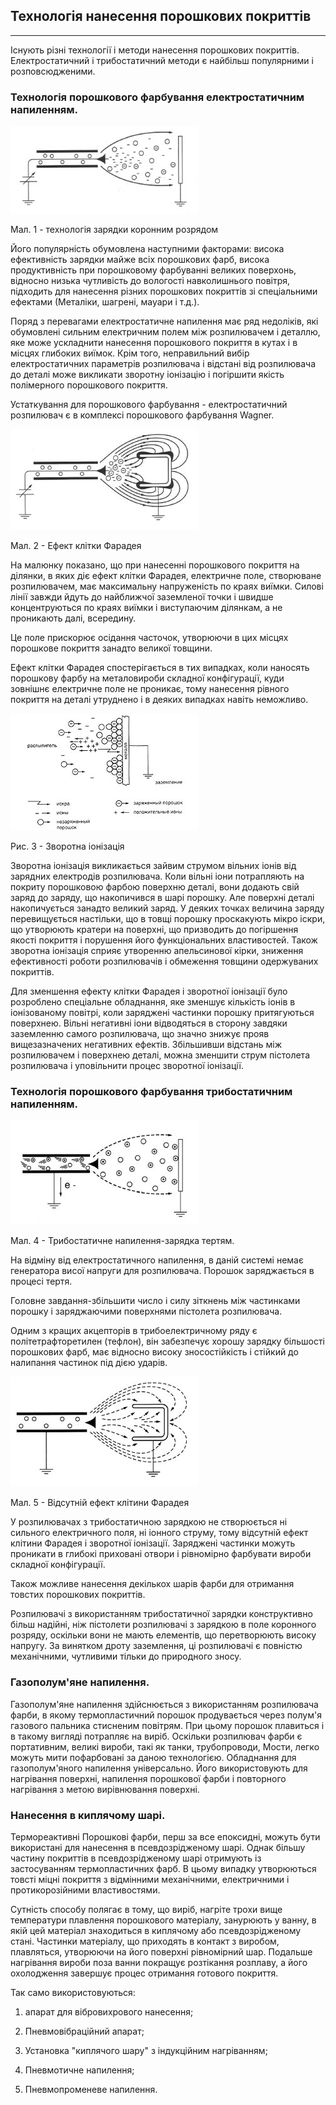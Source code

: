 ## Технологія нанесення порошкових покриттів

---

Існують різні технології і методи нанесення порошкових покриттів. Електростатичний і трибостатичний методи є найбільш популярними і розповсюдженими.

### Технологія порошкового фарбування електростатичним напиленням.

![](Aspose.Words.63807720-412a-498c-af0d-4311d60fdb06.002.png)

Мал. 1 - технологія зарядки коронним розрядом

Його популярність обумовлена наступними факторами: висока ефективність зарядки майже всіх порошкових фарб, висока продуктивність при порошковому фарбуванні великих поверхонь, відносно низька чутливість до вологості навколишнього повітря, підходить для нанесення різних порошкових покриттів зі спеціальними ефектами (Металіки, шагрені, мауари і т.д.).

Поряд з перевагами електростатичне напилення має ряд недоліків, які обумовлені сильним електричним полем між розпилювачем і деталлю, яке може ускладнити нанесення порошкового покриття в кутах і в місцях глибоких виїмок. Крім того, неправильний вибір електростатичних параметрів розпилювача і відстані від розпилювача до деталі може викликати зворотну іонізацію і погіршити якість полімерного порошкового покриття.

Устаткування для порошкового фарбування - електростатичний розпилювач є в комплексі порошкового фарбування Wagner.

![](Aspose.Words.63807720-412a-498c-af0d-4311d60fdb06.003.png)

Мал. 2 - Ефект клітки Фарадея

На малюнку показано, що при нанесенні порошкового покриття на ділянки, в яких діє ефект клітки Фарадея, електричне поле, створюване розпилювачем, має максимальну напруженість по краях виїмки. Силові лінії завжди йдуть до найближчої заземленої точки і швидше концентруються по краях виїмки і виступаючим ділянкам, а не проникають далі, всередину.

 Це поле прискорює осідання часточок, утворюючи в цих місцях порошкове покриття занадто великої товщини.

Ефект клітки Фарадея спостерігається в тих випадках, коли наносять порошкову фарбу на металовироби складної конфігурації, куди зовнішнє електричне поле не проникає, тому нанесення рівного покриття на деталі утруднено і в деяких випадках навіть неможливо.

![](Aspose.Words.63807720-412a-498c-af0d-4311d60fdb06.004.png)

Рис. 3 - Зворотна іонізація

Зворотна іонізація викликається зайвим струмом вільних іонів від зарядних електродів розпилювача. Коли вільні іони потрапляють на покриту порошковою фарбою поверхню деталі, вони додають свій заряд до заряду, що накопичився в шарі порошку. Але поверхні деталі накопичується занадто великий заряд. У деяких точках величина заряду перевищується настільки, що в товщі порошку проскакують мікро іскри, що утворюють кратери на поверхні, що призводить до погіршення якості покриття і порушення його функціональних властивостей. Також зворотна іонізація сприяє утворенню апельсинової кірки, зниження ефективності роботи розпилювачів і обмеження товщини одержуваних покриттів.

Для зменшення ефекту клітки Фарадея і зворотної іонізації було розроблено спеціальне обладнання, яке зменшує кількість іонів в іонізованому повітрі, коли заряджені частинки порошку притягуються поверхнею. Вільні негативні іони відводяться в сторону завдяки заземленню самого розпилювача, що значно знижує прояв вищезазначених негативних ефектів. Збільшивши відстань між розпилювачем і поверхнею деталі, можна зменшити струм пістолета розпилювача і уповільнити процес зворотної іонізації.

### Технологія порошкового фарбування трибостатичним напиленням.

![](Aspose.Words.63807720-412a-498c-af0d-4311d60fdb06.005.png)

Мал. 4 - Трибостатичне напилення-зарядка тертям.

На відміну від електростатичного напилення, в даній системі немає генератора висої напруги для розпилювача. Порошок заряджається в процесі тертя.

Головне завдання-збільшити число і силу зіткнень між частинками порошку і заряджаючими поверхнями пістолета розпилювача.

Одним з кращих акцепторів в трибоелектричному ряду є політетрафторетилен (тефлон), він забезпечує хорошу зарядку більшості порошкових фарб, має відносно високу зносостійкість і стійкий до налипання частинок під дією ударів.

![](Aspose.Words.63807720-412a-498c-af0d-4311d60fdb06.006.png)

Мал. 5 - Відсутній ефект клітини Фарадея

У розпилювачах з трибостатичною зарядкою не створюється ні сильного електричного поля, ні іонного струму, тому відсутній ефект клітини Фарадея і зворотної іонізації. Заряджені частинки можуть проникати в глибокі приховані отвори і рівномірно фарбувати вироби складної конфігурації.

Також можливе нанесення декількох шарів фарби для отримання товстих порошкових покриттів.

Розпилювачі з використанням трибостатичної зарядки конструктивно більш надійні, ніж пістолети розпилювачі з зарядкою в поле коронного розряду, оскільки вони не мають елементів, що перетворюють високу напругу. За винятком дроту заземлення, ці розпилювачі є повністю механічними, чутливими тільки до природного зносу.

### Газополум'яне напилення.

Газополум'яне напилення здійснюється з використанням розпилювача фарби, в якому термопластичний порошок продувається через полум'я газового пальника стисненим повітрям. При цьому порошок плавиться і в такому вигляді потрапляє на виріб. Оскільки розпилювач фарби є портативним, великі вироби, такі як танки, трубопроводи, Мости, легко можуть мити пофарбовані за даною технологією. Обладнання для газополум'яного напилення універсально. Його використовують для нагрівання поверхні, напилення порошкової фарби і повторного нагрівання з метою вирівнювання поверхні.

### Нанесення в киплячому шарі.

Термореактивні Порошкові фарби, перш за все епоксидні, можуть бути використані для нанесення в псевдозрідженому шарі. Однак більшу частину покриттів в псевдозрідженому шарі отримують із застосуванням термопластичних фарб. В цьому випадку утворюються товсті міцні покриття з відмінними механічними, електричними і протикорозійними властивостями.

Сутність способу полягає в тому, що виріб, нагріте трохи вище температури плавлення порошкового матеріалу, занурюють у ванну, в якій цей матеріал знаходиться в киплячому або псевдозрідженому стані. Частинки матеріалу, що приходять в контакт з виробом, плавляться, утворюючи на його поверхні рівномірний шар. Подальше нагрівання вироби поза ванни покращує розтікання розплаву, а його охолодження завершує процес отримання готового покриття.

Так само використовуються:

1) апарат для вібровихрового нанесення;

2) Пневмовібраційний апарат;

3) Установка "киплячого шару" з індукційним нагріванням;

4) Пневмотичне напилення;

5) Пневмопроменеве напилення.
